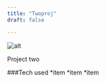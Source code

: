 ```yaml
---
title: "Twoproj"
draft: false

---
```

![alt](//via.placeholder.com/640x150)

Project two

###Tech used
*item
*item
*item
